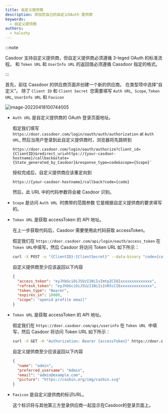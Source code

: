 ```yaml
---
title: 自定义提供商
description: 添加您自己的自定义OAuth 提供商
keywords:
  - 自定义提供商
authors:
  - halozhy
---
```


:::note

Casdoor 支持自定义提供商，但自定义提供商必须遵循 3-leged OAuth 的标准流程。 和 `Token URL` 和 `UserInfo URL` 的返回值必须遵循 Cassdoor 指定的格式。

:::

首先，前往 Cassdoor 的供应商页面并创建一个新的供应商。 在类型项中选择“自定义”。 除了 `Client ID` 和 `Client Secret `您需要填写 `Auth URL`,` Scope`, `Token URL`, `UserInfo URL` 和 `Favicon`

![image-20220418100744005](/img/providers/OAuth/customprovider.png)

- `Auth URL` 是自定义提供商的 OAuth 登录页面地址。

  假定我们填写 `https://door.cassdoor.com/login/oauth/auth/authorization` at `Auth URL`, 然后当用户登录到此自定义提供商时，浏览器将先跳转到

  ```url
  https://door.casdoor.com/login/oauth/authorize?client_id={ClientID}&redirect_uri=https://{your-casdoor-hostname}/callback&state={State_generated_by_Casdoor}&response_type=code&scope={Scope}` 
  ```

  授权完成后，自定义提供商应该重定向到

  ```url
  https://{your-casdoor-hostname}/callback?code={code}
  ```

  然后，此 URL 中的代码参数将会被 Casdoor 识别。

- `Scope` 是访问 `Auth URL `时携带的范围参数 它是根据自定义提供商的要求填写的。

- `Token URL` 是获取 accessToken 的 API 地址。

  在上一步获取代码后，Casdoor 需要使用此代码获取 accessToken。

  假定我们在 `https://door.casdoor.com/api/login/oauth/access_token` 在 `Token URL`中填写，然后 Casdoor 将访问 Token URL 如下所示：

  ```bash
  curl -X POST -u "{ClientID}:{ClientSecret}" --data-binary "code={code}&grant_type=authoritiation_code&redirect_uri=https://{your-casdoor-hostname}/callback" https://door.casdoor.com/api/login/oauth/access_token
  ```

  自定义提供商至少应该返回以下内容

  ```json
  {
    "access_token": "eyJhbGciOiJSUzI1NiIsImtpZCI6Ixxxxxxxxxxxxxx",
    "refresh_token": "eyJhbGciOiJSUzI1NiIsInR5cCI6xxxxxxxxxxxxxx",
    "token_type": "Bearer",
    "expires_in": 10080,
    "scope": "openid profile email"
  }
  ```

- `Token URL` 是获取 accessToken 的 API 地址。

  假定我们在 `https://door.casdoor.com/api/userinfo` 在 `Token URL `中填写，然后 Casdoor 将访问 Token URL 如下所示：

  ```bash
  curl -X GET -H "Authorization: Bearer {accessToken}" https://door.casdoor.com/api/userinfo
  ```

  自定义提供商至少应该返回以下内容

  ```json
  {
    "name": "admin",
    "preferred_username": "Admin",
    "email": "admin@example.com",
    "picture": "https://casbin.org/img/casbin.svg"
  }
  ```

- `Favicon` 是自定义提供商的标识URL。

  这个标识将与其他第三方登录供应商一起显示在Casdoor的登录页面上。
